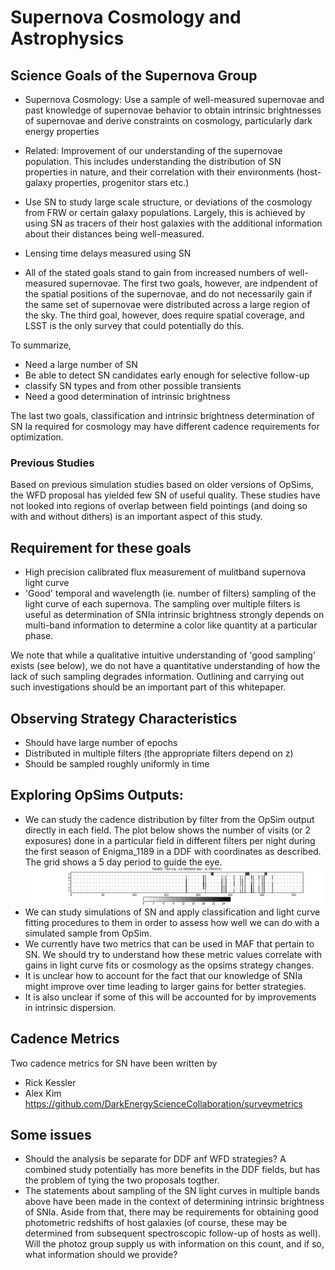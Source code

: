 # Supernova Cosmology and Astrophysics

## Science Goals of the Supernova Group

* Supernova Cosmology: Use a sample of well-measured supernovae and past knowledge of supernovae behavior to obtain intrinsic brightnesses of supernovae and derive constraints on cosmology, particularly dark energy properties
* Related: Improvement of our understanding of the supernovae population. This 
includes understanding the distribution of SN properties in nature, and their correlation with their environments (host-galaxy properties, progenitor stars 
etc.)
* Use SN to study large scale structure, or deviations of the cosmology from 
FRW or certain galaxy populations. Largely, this is achieved by using SN as tracers of their host galaxies with the additional information about their distances being  well-measured.
* Lensing time delays measured using SN

* All of the stated goals stand to gain from increased numbers of well-measured supernovae. The first two goals, however, are indpendent of the spatial
positions of the supernovae, and do not necessarily gain if the same set of supernovae were distributed across a large region of the sky. The third goal, however, does require spatial coverage, and LSST is the only survey that could potentially do this.

To summarize, 

* Need a large number of SN
* Be able to detect SN candidates early enough for selective follow-up
* classify SN types and from other possible transients 
* Need a good determination of intrinsic brightness

The last two goals, classification and intrinsic brightness determination of SN Ia required for cosmology may have different cadence requirements for optimization. 

### Previous Studies

Based on previous simulation studies based on older versions of OpSims, the WFD  proposal has yielded few SN of useful quality. These studies have not looked into regions of overlap between field pointings (and doing so with and without dithers) is an important aspect of this study.
  
## Requirement for these goals

* High precision calibrated flux measurement of mulitband supernova light curve
* 'Good' temporal and wavelength (ie. number of filters) sampling of the light curve of each supernova. The sampling over multiple filters is useful as determination of SNIa intrinsic brightness strongly depends on multi-band information to
 determine a color like quantity at a particular phase. 

We note that while a qualitative intuitive understanding of 'good sampling' exists (see below), we do not have a quantitative understanding of how the lack of such sampling degrades information. Outlining and carrying out such investigations should be an important part of this whitepaper.

## Observing Strategy Characteristics

* Should have large number of epochs
* Distributed in multiple filters (the appropriate filters depend on z)
* Should be sampled roughly uniformly in time
        
## Exploring OpSims Outputs:

* We can study the cadence distribution by filter from the OpSim output directly in each field. The plot below shows the number of visits (or 2 exposures) done in a particular field in different filters per night during the first season of Enigma_1189 in a DDF with coordinates as described. The grid shows a 5 day period to guide the eye. 
![cadence in a season of Enigma 1189 in a field](images/cadence.png)
* We can study simulations of SN and apply classification and light curve fitting procedures to them in order to assess how well we can do with a simulated sample from OpSim. 
* We currently have two metrics that can be used in MAF that pertain to SN. We should try to understand how these metric values correlate with gains in light curve fits or cosmology as the opsims strategy changes.
* It is unclear how to account for the fact that our knowledge of SNIa might improve over time leading to larger gains for better strategies. 
* It is also unclear if some of this will be accounted for by improvements in intrinsic dispersion.

## Cadence Metrics
Two cadence metrics for SN have been written by 
* Rick Kessler 
* Alex Kim https://github.com/DarkEnergyScienceCollaboration/surveymetrics

## Some issues

* Should the analysis be separate for DDF anf WFD strategies? A combined study potentially has more benefits in the DDF fields, but has the problem of tying the two proposals togther.
* The statements about sampling of the SN light curves in multiple bands above have been made in the context of determining intrinsic brightness of SNIa. Aside  from that, there may be requirements for obtaining good photometric redshifts of host galaxies (of course, these may be determined from subsequent spectroscopic follow-up of hosts as well). Will the photoz group supply us with information on this count, and if so, what information should we provide?
